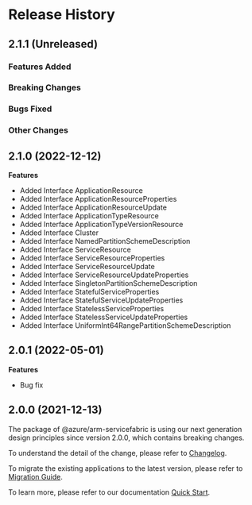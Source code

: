 # Release History

## 2.1.1 (Unreleased)

### Features Added

### Breaking Changes

### Bugs Fixed

### Other Changes

## 2.1.0 (2022-12-12)
    
**Features**

  - Added Interface ApplicationResource
  - Added Interface ApplicationResourceProperties
  - Added Interface ApplicationResourceUpdate
  - Added Interface ApplicationTypeResource
  - Added Interface ApplicationTypeVersionResource
  - Added Interface Cluster
  - Added Interface NamedPartitionSchemeDescription
  - Added Interface ServiceResource
  - Added Interface ServiceResourceProperties
  - Added Interface ServiceResourceUpdate
  - Added Interface ServiceResourceUpdateProperties
  - Added Interface SingletonPartitionSchemeDescription
  - Added Interface StatefulServiceProperties
  - Added Interface StatefulServiceUpdateProperties
  - Added Interface StatelessServiceProperties
  - Added Interface StatelessServiceUpdateProperties
  - Added Interface UniformInt64RangePartitionSchemeDescription
    
## 2.0.1 (2022-05-01)

**Features**

  - Bug fix


## 2.0.0 (2021-12-13)

The package of @azure/arm-servicefabric is using our next generation design principles since version 2.0.0, which contains breaking changes.

To understand the detail of the change, please refer to [Changelog](https://aka.ms/js-track2-changelog).

To migrate the existing applications to the latest version, please refer to [Migration Guide](https://aka.ms/js-track2-migration-guide).

To learn more, please refer to our documentation [Quick Start](https://aka.ms/js-track2-quickstart).
